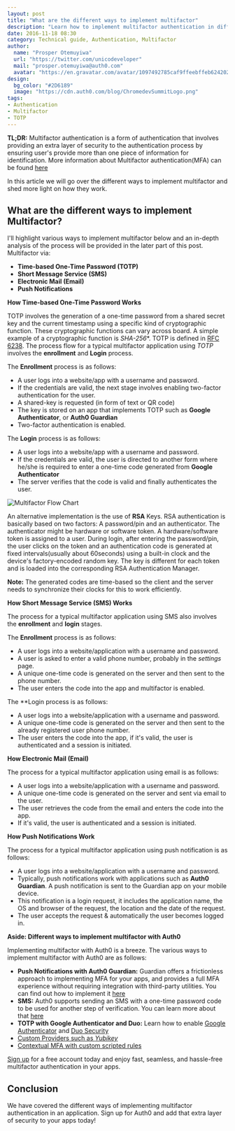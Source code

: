 ```yaml
---
layout: post
title: "What are the different ways to implement multifactor"
description: "Learn how to implement multifactor authentication in different ways!"
date: 2016-11-18 08:30
category: Technical guide, Authentication, Multifactor
author:
  name: "Prosper Otemuyiwa"
  url: "https://twitter.com/unicodeveloper"
  mail: "prosper.otemuyiwa@auth0.com"
  avatar: "https://en.gravatar.com/avatar/1097492785caf9ffeebffeb624202d8f?s=200"
design:
  bg_color: "#2D6189"
  image: "https://cdn.auth0.com/blog/ChromedevSummitLogo.png"
tags:
- Authentication
- Multifactor
- TOTP
---
```


**TL;DR:** Multifactor authentication is a form of authentication that involves providing an extra layer of security to the authentication process by ensuring user's provide more than one piece of information for identification. More information about Multifactor authentication(MFA) can be found [here](https://auth0.com/docs/multifactor-authentication)

In this article we will go over the different ways to implement multifactor and shed more light on how they work.

## What are the different ways to implement Multifactor?

I'll highlight various ways to implement multifactor below and an in-depth analysis of the process will be provided in the later part of this post. Multifactor via:

* **Time-based One-Time Password (TOTP)**
* **Short Message Service (SMS)**
* **Electronic Mail (Email)**
* **Push Notifications**

**How Time-based One-Time Password Works**

TOTP involves the generation of a one-time password from a shared secret key and the current timestamp using a specific kind of cryptographic function. These cryptographic functions can vary across board. A simple example of a cryptographic function is *SHA-256**. TOTP is defined in [RFC 6238](https://tools.ietf.org/html/rfc6238). The process flow for a typical multifactor application using *TOTP* involves the **enrollment** and **Login** process.

The **Enrollment** process is as follows:

* A user logs into a website/app with a username and password.
* If the credentials are valid, the next stage involves enabling two-factor authentication for the user.
* A shared-key is requested (in form of text or QR code)
* The key is stored on an app that implements TOTP such as **Google Authenticator**, or **Auth0 Guardian**
* Two-factor authentication is enabled.

The **Login** process is as follows:

* A user logs into a website/app with a username and password.
* If the credentials are valid, the user is directed to another form where he/she is required to enter a one-time code generated from **Google Authenticator**
* The server verifies that the code is valid and finally authenticates the user.

![Multifactor Flow Chart](https://cdn.auth0.com/blog/twofa/Flowchart.png)

An alternative implementation is the use of **RSA** Keys. RSA authentication is basically based on two factors: A password/pin and an authenticator. The authenticator might be hardware or software token. A hardware/software token is assigned to a user. During login, after entering the password/pin, the user clicks on the token and an authentication code is generated at fixed intervals(usually about 60seconds) using a built-in clock and the device's factory-encoded random key. The key is different for each token and is loaded into the corresponding RSA Authentication Manager.

**Note:** The generated codes are time-based so the client and the server needs to synchronize their clocks for this to work efficiently.

**How Short Message Service (SMS) Works**

The process for a typical multifactor application using SMS also involves the **enrollment** and **login** stages.

The **Enrollment** process is as follows:

* A user logs into a website/application with a username and password.
* A user is asked to enter a valid phone number, probably in the *settings* page.
* A unique one-time code is generated on the server and then sent to the phone number.
* The user enters the code into the app and multifactor is enabled.

The **Login process is as follows:

* A user logs into a website/application with a username and password.
* A unique one-time code is generated on the server and then sent to the already registered user phone number.
* The user enters the code into the app, if it's valid, the user is authenticated and a session is initiated.

**How Electronic Mail (Email)**

The process for a typical multifactor application using email is as follows:

* A user logs into a website/application with a username and password.
* A unique one-time code is generated on the server and sent via email to the user.
* The user retrieves the code from the email and enters the code into the app.
* If it's valid, the user is authenticated and a session is initiated.

**How Push Notifications Work**

The process for a typical multifactor application using push notification is as follows:

* A user logs into a website/application with a username and password.
* Typically, push notifications work with applications such as **Auth0 Guardian**. A push notification is sent to the Guardian app on your mobile device.
* This notification is a login request, it includes the application name, the OS and browser of the request, the location and the date of the request.
* The user accepts the request & automatically the user becomes logged in.


**Aside: Different ways to implement multifactor with Auth0**

Implementing multifactor with Auth0 is a breeze. The various ways to implement multifactor with Auth0 are as follows:

* **Push Notifications with Auth0 Guardian:** Guardian offers a frictionless approach to implementing MFA for your apps, and provides a full MFA experience without requiring integration with third-party utilities. You can find out how to implement it [here](https://auth0.com/docs/multifactor-authentication/guardian)
* **SMS:** Auth0 supports sending an SMS with a one-time password code to be used for another step of verification. You can learn more about that [here](https://auth0.com/docs/multifactor-authentication/guardian/admin-guide#support-for-sms)
* **TOTP with Google Authenticator and Duo:** Learn how to enable [Google Authenticator](https://auth0.com/docs/multifactor-authentication/google-authenticator) and [Duo Security](https://auth0.com/docs/multifactor-authentication/duo)
* [Custom Providers such as *Yubikey*](https://auth0.com/docs/multifactor-authentication/yubikey)
* [Contextual MFA with custom scripted rules](https://auth0.com/docs/multifactor-authentication#mfa-using-custom-rules)

[Sign up](https://auth0.com/signup) for a free account today and enjoy fast, seamless, and hassle-free multifactor authentication in your apps.

## Conclusion

We have covered the different ways of implementing multifactor authentication in an application. Sign up for Auth0 and add that extra layer of security to your apps today!